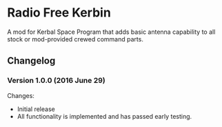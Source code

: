 # Radio Free Kerbin
A mod for Kerbal Space Program that adds basic antenna capability to all stock or mod-provided crewed command parts.

## Changelog

### Version 1.0.0 (2016 June 29)
Changes:
* Initial release
* All functionality is implemented and has passed early testing.
